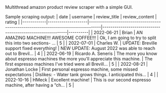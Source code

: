 Multithread amazon product review scraper with a simple GUI.


Sample scraping output:
| date       | username           | review_title                                                                       | review_content                                             |   rating |
|------------|--------------------|------------------------------------------------------------------------------------|------------------------------------------------------------|----------|
| 2022-06-21 | Brian              | AN AMAZING MACHINE!!! AWESOME COFFEE!!!                                            | Ok, I am going to try to split this into two sections- ... |        5 |
| 2022-07-01 | Charles W.         | UPDATE: Breville support fixed everything!                                         | NEW UPDATE: August 2022 was able to reach out to Brevil... |        4 |
| 2022-06-19 | Ricardo A. Seneris | The more you know about espresso machines the more you'll appreciate this machine. | The first espresso machines I've tried were all Brevill... |        5 |
| 2022-08-21 | Jonathan Locke     | First personal espresso machine, some missed expectations                          | Dislikes: - Water tank grows things. I anticipated this... |        4 |
| 2022-10-16 | HMeck              | Excellent machine!                                                                 | This is our second espresso machine, after having a “ch... |        5 |
